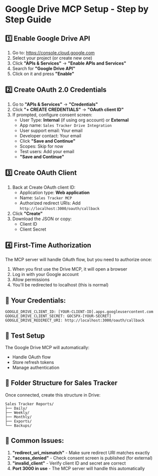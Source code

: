 # Google Drive MCP Setup - Step by Step Guide

## 1️⃣ Enable Google Drive API

1. Go to: https://console.cloud.google.com
2. Select your project (or create new one)
3. Click **"APIs & Services"** → **"Enable APIs and Services"**
4. Search for **"Google Drive API"**
5. Click on it and press **"Enable"**

## 2️⃣ Create OAuth 2.0 Credentials

1. Go to **"APIs & Services"** → **"Credentials"**
2. Click **"+ CREATE CREDENTIALS"** → **"OAuth client ID"**
3. If prompted, configure consent screen:
   - User Type: **Internal** (if using org account) or **External**
   - App name: `Sales Tracker Drive Integration`
   - User support email: Your email
   - Developer contact: Your email
   - Click **"Save and Continue"**
   - Scopes: Skip for now
   - Test users: Add your email
   - **"Save and Continue"**

## 3️⃣ Create OAuth Client

1. Back at Create OAuth client ID:
   - Application type: **Web application**
   - Name: `Sales Tracker MCP`
   - Authorized redirect URIs: Add `http://localhost:3000/oauth/callback`
2. Click **"Create"**
3. Download the JSON or copy:
   - Client ID
   - Client Secret

## 4️⃣ First-Time Authorization

The MCP server will handle OAuth flow, but you need to authorize once:

1. When you first use the Drive MCP, it will open a browser
2. Log in with your Google account
3. Allow permissions
4. You'll be redirected to localhost (this is normal)

## 📝 Your Credentials:

```
GOOGLE_DRIVE_CLIENT_ID: [YOUR-CLIENT-ID].apps.googleusercontent.com
GOOGLE_DRIVE_CLIENT_SECRET: GOCSPX-[YOUR-SECRET]
GOOGLE_DRIVE_REDIRECT_URI: http://localhost:3000/oauth/callback
```

## 🧪 Test Setup

The Google Drive MCP will automatically:
- Handle OAuth flow
- Store refresh tokens
- Manage authentication

## 📂 Folder Structure for Sales Tracker

Once connected, create this structure in Drive:
```
Sales Tracker Reports/
├── Daily/
├── Weekly/
├── Monthly/
├── Exports/
└── Backups/
```

## 🔧 Common Issues:

1. **"redirect_uri_mismatch"** - Make sure redirect URI matches exactly
2. **"access_denied"** - Check consent screen is published (for external)
3. **"invalid_client"** - Verify client ID and secret are correct
4. **Port 3000 in use** - The MCP server will handle this automatically
